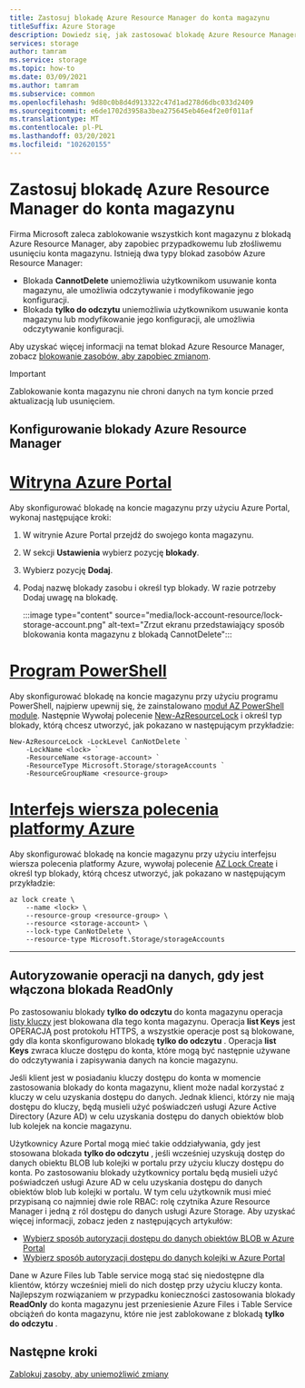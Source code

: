 ```yaml
---
title: Zastosuj blokadę Azure Resource Manager do konta magazynu
titleSuffix: Azure Storage
description: Dowiedz się, jak zastosować blokadę Azure Resource Manager do konta magazynu.
services: storage
author: tamram
ms.service: storage
ms.topic: how-to
ms.date: 03/09/2021
ms.author: tamram
ms.subservice: common
ms.openlocfilehash: 9d80c0b8d4d913322c47d1ad278d6dbc033d2409
ms.sourcegitcommit: e6de1702d3958a3bea275645eb46e4f2e0f011af
ms.translationtype: MT
ms.contentlocale: pl-PL
ms.lasthandoff: 03/20/2021
ms.locfileid: "102620155"
---
```

# <a name="apply-an-azure-resource-manager-lock-to-a-storage-account"></a>Zastosuj blokadę Azure Resource Manager do konta magazynu

Firma Microsoft zaleca zablokowanie wszystkich kont magazynu z blokadą Azure Resource Manager, aby zapobiec przypadkowemu lub złośliwemu usunięciu konta magazynu. Istnieją dwa typy blokad zasobów Azure Resource Manager:

- Blokada **CannotDelete** uniemożliwia użytkownikom usuwanie konta magazynu, ale umożliwia odczytywanie i modyfikowanie jego konfiguracji.
- Blokada **tylko do odczytu** uniemożliwia użytkownikom usuwanie konta magazynu lub modyfikowanie jego konfiguracji, ale umożliwia odczytywanie konfiguracji.

Aby uzyskać więcej informacji na temat blokad Azure Resource Manager, zobacz [blokowanie zasobów, aby zapobiec zmianom](../../azure-resource-manager/management/lock-resources.md).

> [!IMPORTANT]
> Zablokowanie konta magazynu nie chroni danych na tym koncie przed aktualizacją lub usunięciem.

## <a name="configure-an-azure-resource-manager-lock"></a>Konfigurowanie blokady Azure Resource Manager

# <a name="azure-portal"></a>[Witryna Azure Portal](#tab/portal)

Aby skonfigurować blokadę na koncie magazynu przy użyciu Azure Portal, wykonaj następujące kroki:

1. W witrynie Azure Portal przejdź do swojego konta magazynu.
1. W sekcji **Ustawienia** wybierz pozycję **blokady**.
1. Wybierz pozycję **Dodaj**.
1. Podaj nazwę blokady zasobu i określ typ blokady. W razie potrzeby Dodaj uwagę na blokadę.

    :::image type="content" source="media/lock-account-resource/lock-storage-account.png" alt-text="Zrzut ekranu przedstawiający sposób blokowania konta magazynu z blokadą CannotDelete":::

# <a name="powershell"></a>[Program PowerShell](#tab/azure-powershell)

Aby skonfigurować blokadę na koncie magazynu przy użyciu programu PowerShell, najpierw upewnij się, że zainstalowano [moduł AZ PowerShell module](https://www.powershellgallery.com/packages/Az). Następnie Wywołaj polecenie [New-AzResourceLock](/powershell/module/az.resources/new-azresourcelock) i określ typ blokady, którą chcesz utworzyć, jak pokazano w następującym przykładzie:

```azurepowershell
New-AzResourceLock -LockLevel CanNotDelete `
    -LockName <lock> `
    -ResourceName <storage-account> `
    -ResourceType Microsoft.Storage/storageAccounts `
    -ResourceGroupName <resource-group>
```

# <a name="azure-cli"></a>[Interfejs wiersza polecenia platformy Azure](#tab/azure-cli)

Aby skonfigurować blokadę na koncie magazynu przy użyciu interfejsu wiersza polecenia platformy Azure, wywołaj polecenie [AZ Lock Create](/cli/azure/lock#az_lock_create) i określ typ blokady, którą chcesz utworzyć, jak pokazano w następującym przykładzie:

```azurecli
az lock create \
    --name <lock> \
    --resource-group <resource-group> \
    --resource <storage-account> \
    --lock-type CanNotDelete \
    --resource-type Microsoft.Storage/storageAccounts
```

---

## <a name="authorizing-data-operations-when-a-readonly-lock-is-in-effect"></a>Autoryzowanie operacji na danych, gdy jest włączona blokada ReadOnly

Po zastosowaniu blokady **tylko do odczytu** do konta magazynu operacja [listy kluczy](/rest/api/storagerp/storageaccounts/listkeys) jest blokowana dla tego konta magazynu. Operacja **list Keys** jest OPERACJĄ post protokołu HTTPS, a wszystkie operacje post są blokowane, gdy dla konta skonfigurowano blokadę **tylko do odczytu** . Operacja **list Keys** zwraca klucze dostępu do konta, które mogą być następnie używane do odczytywania i zapisywania danych na koncie magazynu.

Jeśli klient jest w posiadaniu kluczy dostępu do konta w momencie zastosowania blokady do konta magazynu, klient może nadal korzystać z kluczy w celu uzyskania dostępu do danych. Jednak klienci, którzy nie mają dostępu do kluczy, będą musieli użyć poświadczeń usługi Azure Active Directory (Azure AD) w celu uzyskania dostępu do danych obiektów blob lub kolejek na koncie magazynu.

Użytkownicy Azure Portal mogą mieć takie oddziaływania, gdy jest stosowana blokada **tylko do odczytu** , jeśli wcześniej uzyskują dostęp do danych obiektu BLOB lub kolejki w portalu przy użyciu kluczy dostępu do konta. Po zastosowaniu blokady użytkownicy portalu będą musieli użyć poświadczeń usługi Azure AD w celu uzyskania dostępu do danych obiektów blob lub kolejki w portalu. W tym celu użytkownik musi mieć przypisaną co najmniej dwie role RBAC: rolę czytnika Azure Resource Manager i jedną z ról dostępu do danych usługi Azure Storage. Aby uzyskać więcej informacji, zobacz jeden z następujących artykułów:

- [Wybierz sposób autoryzacji dostępu do danych obiektów BLOB w Azure Portal](../blobs/authorize-data-operations-portal.md)
- [Wybierz sposób autoryzacji dostępu do danych kolejki w Azure Portal](../queues/authorize-data-operations-portal.md)

Dane w Azure Files lub Table service mogą stać się niedostępne dla klientów, którzy wcześniej mieli do nich dostęp przy użyciu kluczy konta. Najlepszym rozwiązaniem w przypadku konieczności zastosowania blokady **ReadOnly** do konta magazynu jest przeniesienie Azure Files i Table Service obciążeń do konta magazynu, które nie jest zablokowane z blokadą **tylko do odczytu** .

## <a name="next-steps"></a>Następne kroki

[Zablokuj zasoby, aby uniemożliwić zmiany](../../azure-resource-manager/management/lock-resources.md)
